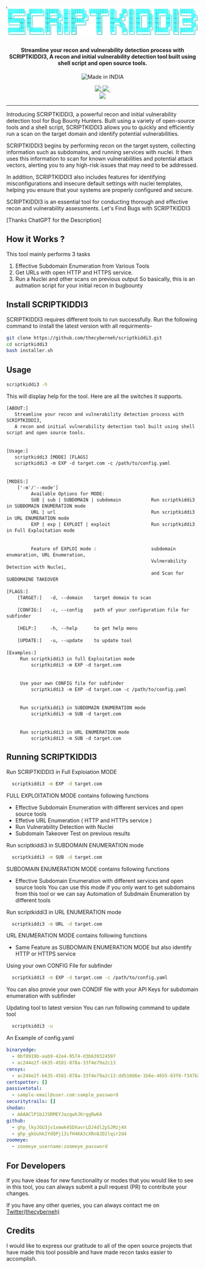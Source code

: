 <h1 align="center">
  <br>
  <a href="https://twitter.com/thecyberneho"><img src="images/scriptkiddi3Nobg.png" alt="SCRIPTKIDDI3"></a>
</h1>
<h4 align="center">Streamline your recon and vulnerability detection process with SCRIPTKIDDI3,
A recon and initial vulnerability detection tool built using shell script and open source tools.</h4>


<p align="center">
<a><img title="Made in INDIA" src="https://img.shields.io/badge/MADE%20IN-INDIA-SCRIPT?colorA=%23ff8100&colorB=%23017e40&colorC=%23ff0000&style=for-the-badge"></a>
</p>
<p align="center">
<a href="https://github.com/thecyberneh/scriptkiddi3/releases"><img src="https://img.shields.io/github/downloads/thecyberneh/scriptkiddi3/total?color=green">
<a href="https://github.com/thecyberneh/scriptkiddi3/releases/"><img src="https://img.shields.io/github/v/release/thecyberneh/scriptkiddi3?include_prereleases">
<a href="https://github.com/thecyberneh/scriptkiddi3/stargazers"><img scr="https://img.shields.io/github/stars/thecyberneh/scriptkiddi3?style=social">
<br>
<a href="https://twitter.com/thecyberneh"><img src="https://img.shields.io/twitter/follow/thecyberneh?style=social"></a>

---
</p>

 
Introducing SCRIPTKIDDI3, a powerful recon and initial vulnerability detection tool for Bug Bounty Hunters. Built using a variety of open-source tools and a shell script, SCRIPTKIDDI3 allows you to quickly and efficiently run a scan on the target domain and identify potential vulnerabilities.

SCRIPTKIDDI3 begins by performing recon on the target system, collecting information such as subdomains, and running services with nuclei. It then uses this information to scan for known vulnerabilities and potential attack vectors, alerting you to any high-risk issues that may need to be addressed.

In addition, SCRIPTKIDDI3 also includes features for identifying misconfigurations and insecure default settings with nuclei templates, helping you ensure that your systems are properly configured and secure.

SCRIPTKIDDI3 is an essential tool for conducting thorough and effective recon and vulnerability assessments.
Let's Find Bugs with SCRIPTKIDDI3

[Thanks ChatGPT for the Description]
  

  
## How it Works ?
This tool mainly performs 3 tasks
1. Effective Subdomain Enumeration from Various Tools
2. Get URLs with open HTTP and HTTPS service.
3. Run a Nuclei and other scans on previous output
So basically, this is an autmation script for your initial recon in bugbounty
  
## Install SCRIPTKIDDI3
   SCRIPTKIDDI3 requires different tools to run successfully. Run the following command to install the latest version with all requirments-

 ```sh
git clone https://github.com/thecyberneh/scriptkiddi3.git
cd scriptkiddi3
bash installer.sh
```
  
## Usage 

```sh
scriptkiddi3 -h
```
This will display help for the tool. Here are all the switches it supports.
  
```console
[ABOUT:]
   Streamline your recon and vulnerability detection process with SCRIPTKIDDI3,
   A recon and initial vulnerability detection tool built using shell script and open source tools.


[Usage:]
   scriptkiddi3 [MODE] [FLAGS]
   scriptkiddi3 -m EXP -d target.com -c /path/to/config.yaml


[MODES:]
    ['-m'/'--mode']
         Available Options for MODE: 
         SUB | sub | SUBDOMAIN | subdomain           Run scriptkiddi3 in SUBDOMAIN ENUMERATION mode
         URL | url                                   Run scriptkiddi3 in URL ENUMERATION mode
         EXP | exp | EXPLOIT | exploit               Run scriptkiddi3 in Full Exploitation mode


         Feature of EXPLOI mode :                    subdomain enumaration, URL Enumeration,
                                                     Vulnerability Detection with Nuclei,
                                                     and Scan for SUBDOMAINE TAKEOVER

[FLAGS:]
    [TARGET:]   -d, --domain    target domain to scan

    [CONFIG:]   -c, --config    path of your configuration file for subfinder

    [HELP:]     -h, --help      to get help menu  
      
    [UPDATE:]   -u, --update    to update tool
  
[Examples:]
     Run scriptkiddi3 in full Exploitation mode
         scriptkiddi3 -m EXP -d target.com


     Use your own CONFIG file for subfinder
         scriptkiddi3 -m EXP -d target.com -c /path/to/config.yaml


     Run scriptkiddi3 in SUBDOMAIN ENUMERATION mode
         scriptkiddi3 -m SUB -d target.com


     Run scriptkiddi3 in URL ENUMERATION mode
         scriptkiddi3 -m SUB -d target.com

```

  
## Running SCRIPTKIDDI3
  
Run SCRIPTKIDDI3 in Full Exploiation MODE
```sh
  scriptkiddi3 -m EXP -d target.com
```
  
FULL EXPLOITATION MODE contains following functions
- Effective Subdomain Enumeration with different services and open source tools
- Effetive URL Enumeration ( HTTP and HTTPs service )
- Run Vulnerability Detection with Nuclei
- Subdomain Takeover Test on previous results

  
Run scriptkiddi3 in SUBDOMAIN ENUMERATION mode
```sh
  scriptkiddi3 -m SUB -d target.com
```
SUBDOMAIN ENUMERATION MODE contains following functions
- Effective Subdomain Enumeration with different services and open source tools
  You can use this mode if you only want to get subdomains from this tool
  or we can say Automation of Subdmain Enumeration by different tools
 

Run scriptkiddi3 in URL ENUMERATION mode
```sh
  scriptkiddi3 -m URL -d target.com
```
URL ENUMERATION MODE contains following functions
  - Same Feature as SUBDOMAIN ENUMERATION MODE but also identify HTTP or HTTPS service
  
Using your own CONFIG File for subfinder
```sh
  scriptkiddi3 -m EXP -d target.com -c /path/to/config.yaml
```
You can also provie your own CONDIF file with your API Keys for subdomain enumeration with subfinder
  
Updating tool to latest version
You can run following command to update tool
```sh
  scriptkiddi3 -u
```

An Example of config.yaml
```yaml
binaryedge:
  - 0bf8919b-aab9-42e4-9574-d3b639324597
  - ac244e2f-b635-4581-878a-33f4e79a2c13
censys:
  - ac244e2f-b635-4581-878a-33f4e79a2c13:dd510d6e-1b6e-4655-83f6-f347b363def9
certspotter: []
passivetotal:
  - sample-email@user.com:sample_password
securitytrails: []
shodan:
  - AAAAClP1bJJSRMEYJazgwhJKrggRwKA
github:
  - ghp_lkyJGU3jv1xmwk4SDXavrLDJ4dl2pSJMzj4X
  - ghp_gkUuhkIYdQPj13ifH4KA3cXRn8JD2lqir2d4
zoomeye:
  - zoomeye_username:zoomeye_password
```
  
## For Developers
If you have ideas for new functionality or modes that you would like to see in this tool, you can always submit a pull request (PR) to contribute your changes.
  
If you have any other queries, you can always contact me on <a href="https://twitter.com/thecyberneh">Twitter(thecyberneh) </a>
  

## Credits
I would like to express our gratitude to all of the open source projects that have made this tool possible and have made recon tasks easier to accomplish.
